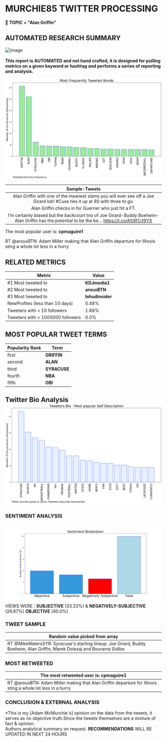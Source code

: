# MURCHIE85 TWITTER PROCESSING 
&#x1F34E; **TOPIC = "Alan Griffin"**

## AUTOMATED RESEARCH SUMMARY

![image](https://marketingplatform.google.com/about/static/images/gmp/analytics-smb-benefit.jpg)
<br></br>
<b> This report is AUTOMATED and not hand crafted, it is designed for pulling metrics on a given keyword or hashtag and performs a series of reporting and analysis.</b>



![image](TWEETS.png)



|                **Sample-Tweets**        |
| :-------------: |
| Alan Griffin with one of the meanest slams you will ever see off a Joe Girard lob! #Cuse ties it up at 80 with three to go. |
| Alan Griffin checks in for Guerrier who just hit a FT. |
| I’m certainly biased but the backcourt trio of Joe Girard-Buddy Boeheim-Alan Griffin has the potential to be the be… https://t.co/A59f1rt9YX |

The most popular user is: **cpmaguire1**
<div class="alert alert-block alert-danger"> RT @arouxBTN: Adam Miller making that Alan Griffin departure for Illinois sting a whole lot less in a hurry</div>

## RELATED METRICS<br>
| Metric | Value |
| ------------- | ------------- |
| #1 Most tweeted to  | **KDJmedia1** |
| #2 Most tweeted to  | **arouxBTN** |
| #3 Most tweeted to  | **lohudinsider** |
| NewProfiles (less than 10 days) | 0.48%  |
| Tweeters with < 10 followers  | 1.68%|
| Tweeters with > 1000000 followers  | 0.0%  |



## MOST POPULAR TWEET TERMS 


| Popularity Rank  | Term |
| ------------- | ------------- |
| first  | **GRIFFIN**  |
| second  | **ALAN**  |
| third  | **SYRACUSE** |
| fourth  | **NBA**  |
| fifth  | **OBI**  |


## Twitter Bio Analysis![image](BIO.png)
### SENTIMENT ANALYSIS
![image](sentiment.png)
VIEWS WERE : **SUBJECTIVE**  (33.33%) & **NEGATIVELY-SUBJECTIVE** (26.67%) **OBJECTIVE** (40.0%)

### TWEET SAMPLE 
| Random value picked from array |
| ------------- |
|RT @MikeWatersSYR: Syracuse's starting lineup: Joe Girard, Buddy Boeheim, Alan Griffin, Marek Dolezaj and Bourama Sidibe. |

### MOST RETWEETED 

| The most retweeted user is: **cpmaguire1**  |
| ------------- |
| RT @arouxBTN: Adam Miller making that Alan Griffin departure for Illinois sting a whole lot less in a hurry |

### CONCLUSION & EXTERNAL ANALYSIS

*This is my [Adam McMurchie`s] opinion on the data from the tweets, it serves as no objective truth.Since the tweets themselves are a mixture of fact & opinion.<br>
Authors analytical summary on request.
**RECOMMENDATIONS** WILL BE UPDATED IN NEXT  24 HOURS <br>